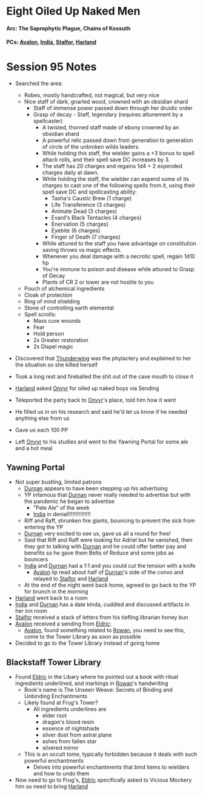 # Eight Oiled Up Naked Men
#### Arc: The Saprophytic Plague, Chains of Kossuth
#### PCs: [Avalon](PCs/Current/Avalon.md), [India](PCs/Current/India.md), [Stalfor](PCs/Current/Stalfor.md), [Harland](PCs/Current/Harland.md)

# Session 95 Notes
- Searched the area:
	- Robes, mostly handcrafted, not magical, but very nice
	- Nice staff of dark, gnarled wood, crowned with an obsidian shard
		- Staff of immense power passed down through her druidic order
		- Grasp of decay - Staff, legendary (requires attunement by a spellcaster)
			- A twisted, thorned staff made of ebony crowned by an obsidian shard
			- A powerful relic passed down from generation to generation of circle of the unbroken wilds leaders.
			- While holding this staff, the wielder gains a +3 bonus to spell attack rolls, and their spell save DC increases by 3.
			- The staff has 20 charges and regains 1d4 + 2 expended charges daily at dawn.
			- While holding the staff, the wielder can expend some of its charges to cast one of the following spells from it, using their spell save DC and spellcasting ability:
				- Tasha's Caustic Brew (1 charge)
				- Life Transference (3 charges)
				- Animate Dead (3 charges)
				- Evard's Black Tentacles (4 charges)
				- Enervation (5 charges)
				- Eyebite (6 charges)
				- Finger of Death (7 charges)
			- While attuned to the staff you have advantage on constitution saving throws vs magic effects.
			- Whenever you deal damage with a necrotic spell, regain 1d10 hp
			- You're immune to poison and disease while attuned to Grasp of Decay
			- Plants of CR 2 or lower are not hostile to you
	- Pouch of alchemical ingredients
	- Cloak of protection
	- Ring of mind shielding
	- Stone of controlling earth elemental
	- Spell scrolls:
		- Mass cure wounds
		- Fear
		- Hold person
		- 2x Greater restoration
		- 2x Dispel magic

- Discovered that [Thunderwing](NPCs/Living/Thunderwing.md)  was the phylactery and explained to her the situation so she killed herself
- Took a long rest and fireballed the shit out of the cave mouth to close it
- [Harland](PCs/Current/Harland.md) asked [Onvyr](NPCs/Living/Onvyr.md) for oiled up naked boys via Sending
- Teleported the party back to [Onvyr](NPCs/Living/Onvyr.md)'s place, told him how it went
- He filled us in on his research and said he'd let us know if he needed anything else from us
- Gave us each 100 PP
- Left [Onvyr](NPCs/Living/Onvyr.md) to his studies and went to the Yawning Portal for some ale and a hot meal

## Yawning Portal
- Not super bustling, limited patrons
	- [Durnan](NPCs/Living/Durnan.md) appears to have been stepping up his advertising
	- YP infamous that [Durnan](NPCs/Living/Durnan.md) never really needed to advertise but with the pandemic he began to advertise
		- "Pale Ale" of the week
		- [India](PCs/Current/India.md) in denial!!!!!!!!!!!!!!!
	- Riff and Raff, shrunken fire giants, bouncing to prevent the sick from entering the YP
	- [Durnan](NPCs/Living/Durnan.md) very excited to see us, gave us all a round for free!
	- Said that Riff and Raff were looking for Adriel but he vanished, then they got to talking with [Durnan](NPCs/Living/Durnan.md) and he could offer better pay and benefits so he gave them Belts of Reduce and some jobs as bouncers
	- [India](PCs/Current/India.md) and [Durnan](NPCs/Living/Durnan.md) had a 1:1 and you could cut the tension with a knife
		- [Avalon](PCs/Current/Avalon.md) lip read about half of [Durnan](NPCs/Living/Durnan.md)'s side of the convo and relayed to [Stalfor](PCs/Current/Stalfor.md) and [Harland](PCs/Current/Harland.md)
	- At the end of the night went back home, agreed to go back to the YP for brunch in the morning
- [Harland](PCs/Current/Harland.md) went back to a room
- [India](PCs/Current/India.md) and [Durnan](NPCs/Living/Durnan.md) has a date kinda, cuddled and discussed artifacts in her inn room
- [Stalfor](PCs/Current/Stalfor.md) received a stack of letters from his tiefling librarian honey bun
- [Avalon](PCs/Current/Avalon.md) received a sending from [Eldric](NPCs/Living/Eldric.md):
	- [Avalon](PCs/Current/Avalon.md), found  something related to [Rowan](Rowan.md), you need to see this, come to the Tower Library as soon as possible
- Decided to go to the Tower Library instead of going home

## Blackstaff Tower Library
- Found [Eldric](Eldric.md) in the Libary where he pointed out a book with ritual ingredients underlined, and markings in [Rowan](Rowan.md)'s handwriting
	- Book's name is The Unseen Weave: Secrets of Binding and Unbinding Enchantments
	- Likely found at Frug's Tower?
		- All ingredients underlines are
			- elder root
			- dragon's blood resin
			- essence of nightshade
			- silver dust from astral plane
			- ashes from fallen star
			- silvered mirror
	- This is an occult tome, typically forbidden because it deals with such powerful enchantments
		- Delves into powerful enchantments that bind items to wielders and how to undo them
- Now need to go to Frug's, [Eldric](Eldric.md) specifically asked to Vicious Mockery him so need to bring [Harland](PCs/Current/Harland.md)